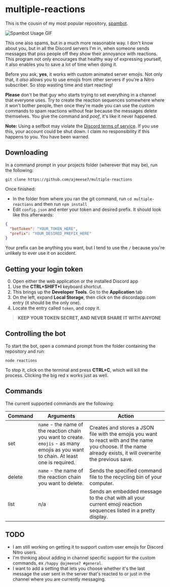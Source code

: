 # multiple-reactions
This is the cousin of my most popular repository, [spambot](https://github.com/ajmeese7/spambot).

![Spambot Usage GIF](https://user-images.githubusercontent.com/17814535/74597447-521f0c80-5025-11ea-89d5-a6cb98e4e329.gif)

This one also spams, but in a much more reasonable way. I don't know about you, but in all the Discord
servers I'm in, when someone sends messages that piss people off they show their annoyance with 
reactions. This program not only encourages that healthy way of expressing yourself, it also enables
you to save a lot of time when doing it.

Before you ask, **yes**, it works with custom animated server emojis. Not only that, it *also* allows you to use emojis from
other servers if you're a Nitro subscriber. So stop wasting time and start reacting!

**Please** don't be that guy who starts trying to set everything in a channel that everyone uses. Try to create the reaction
sequences somewhere where it won't bother people, then once they're made you can use the custom commands to spam reactions
without fear because the messages delete themselves. You give the command and *poof*, it's like it never happened.

**Note:** Using a selfbot may violate the [Discord terms of service](https://discordapp.com/terms). If you use this, your 
account could be shut down. I claim no responsibility if this happens to you. You have been warned.

## Downloading

In a command prompt in your projects folder (wherever that may be), run the following:

`git clone https://github.com/ajmeese7/multiple-reactions`

Once finished:

- In the folder from where you ran the git command, run `cd multiple-reactions` and then run `npm install`
- Edit `config.json` and enter your token and desired prefix. It should look like this afterwards:

```json
{
  "botToken": "YOUR_TOKEN_HERE",
  "prefix": "YOUR_DESIRED_PREFIX_HERE"
}
```

Your prefix can be anything you want, but I tend to use the `/` because you're unlikely to ever use it on accident.

## Getting your login token

0. Open either the web application or the installed Discord app
1. Use the **CTRL+SHIFT+I** keyboard shortcut.
2. This brings up the **Developer Tools**. Go to the **Application** tab
3. On the left, expand **Local Storage**, then click on the discordapp.com entry (it should be the only one).
4. Locate the entry called `token`, and copy it.

> **KEEP YOUR TOKEN SECRET, AND NEVER SHARE IT WITH ANYONE**

## Controlling the bot

To start the bot, open a command prompt from the folder containing the repository and run:

 `node reactions`

 To stop it, click on the terminal and press **CTRL+C**, which will kill the process. Clicking the big red x works just as well.

## Commands

The current supported commands are the following:

| Command | Arguments | Action |
|---------|---------------------------------------------------------------------------------------------------------------------------------|-----------------------------------------------------------------------------------------------------------------------------------------------------------------|
| set | `name` - the name of the reaction chain you want to create. <br> `emojis` - as many emojis as you want to chain. At least one is required. | Creates and stores a JSON file with the emojis you want to react with and the name you choose. If the name already exists, it will overwrite the previous save. |
| delete | `name` - the name of the reaction chain you want to delete. | Sends the specified command file to the recycling bin of your computer. |
| list | n/a | Sends an embedded message to the chat with all your current emoji reaction sequences listed in a pretty display. |

## TODO

- I am still working on getting it to support custom user emojis for Discord Nitro users.
- I'm thinking about adding in channel specific support for the custom commands, ex `/happy @ajmeese7 #general`.
- I want to add a setting that lets you choose whether it's the last message the user sent in the 
server that's reacted to or just in the channel where you are currently messaging.
